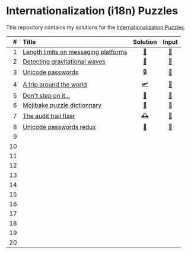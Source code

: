 # Internationalization (i18n) Puzzles

This repository contains my solutions for the [Internationalization Puzzles](https://i18n-puzzles.com).

| # | Title                                                                         | Solution                                                                               | Input                                                                                        |
|--:|:------------------------------------------------------------------------------|:-------------------------------------------------------------------------------------: |:--------------------------------------------------------------------------------------------:|
| 1 | [Length limits on messaging platforms](https://i18n-puzzles.com/puzzle/1/)    | [📏](https://github.com/baptistecottier/i18n/blob/main/puzzles/puzzle_01/solver_01.py) | [📗](https://github.com/baptistecottier/i18n/blob/main/puzzles/puzzle_01/user_input_01.txt) |
| 2 | [Detecting gravitational waves       ](https://i18n-puzzles.com/puzzle/2/)    | [🌊](https://github.com/baptistecottier/i18n/blob/main/puzzles/puzzle_02/solver_02.py) | [📗](https://github.com/baptistecottier/i18n/blob/main/puzzles/puzzle_02/user_input_02.txt) |
| 3 | [Unicode passwords                   ](https://i18n-puzzles.com/puzzle/3/)    | [🔒](https://github.com/baptistecottier/i18n/blob/main/puzzles/puzzle_03/solver_03.py) | [📗](https://github.com/baptistecottier/i18n/blob/main/puzzles/puzzle_03/user_input_03.txt) |
| 4 | [A trip around the world             ](https://i18n-puzzles.com/puzzle/4/)    | [🛩️](https://github.com/baptistecottier/i18n/blob/main/puzzles/puzzle_04/solver_04.py) | [📗](https://github.com/baptistecottier/i18n/blob/main/puzzles/puzzle_04/user_input_04.txt) |
| 5 | [Don't step on it...                 ](https://i18n-puzzles.com/puzzle/5/)    | [💩](https://github.com/baptistecottier/i18n/blob/main/puzzles/puzzle_05/solver_05.py) | [📗](https://github.com/baptistecottier/i18n/blob/main/puzzles/puzzle_05/user_input_05.txt) |
| 6 | [Mojibake puzzle dictionnary         ](https://i18n-puzzles.com/puzzle/6/)    | [🧩](https://github.com/baptistecottier/i18n/blob/main/puzzles/puzzle_06/solver_06.py) | [📗](https://github.com/baptistecottier/i18n/blob/main/puzzles/puzzle_06/user_input_06.txt) |
| 7 | [The audit trail fixer               ](https://i18n-puzzles.com/puzzle/7/)    | [🕰️](https://github.com/baptistecottier/i18n/blob/main/puzzles/puzzle_07/solver_07.py) | [📗](https://github.com/baptistecottier/i18n/blob/main/puzzles/puzzle_07/user_input_07.txt) |
| 8 | [Unicode passwords redux             ](https://i18n-puzzles.com/puzzle/8/)    | [🔐](https://github.com/baptistecottier/i18n/blob/main/puzzles/puzzle_08/solver_08.py) | [📗](https://github.com/baptistecottier/i18n/blob/main/puzzles/puzzle_08/user_input_08.txt) |
| 9
| 10
| 11
| 12
| 13
| 14
| 15
| 16
| 17
| 18
| 19
| 20
